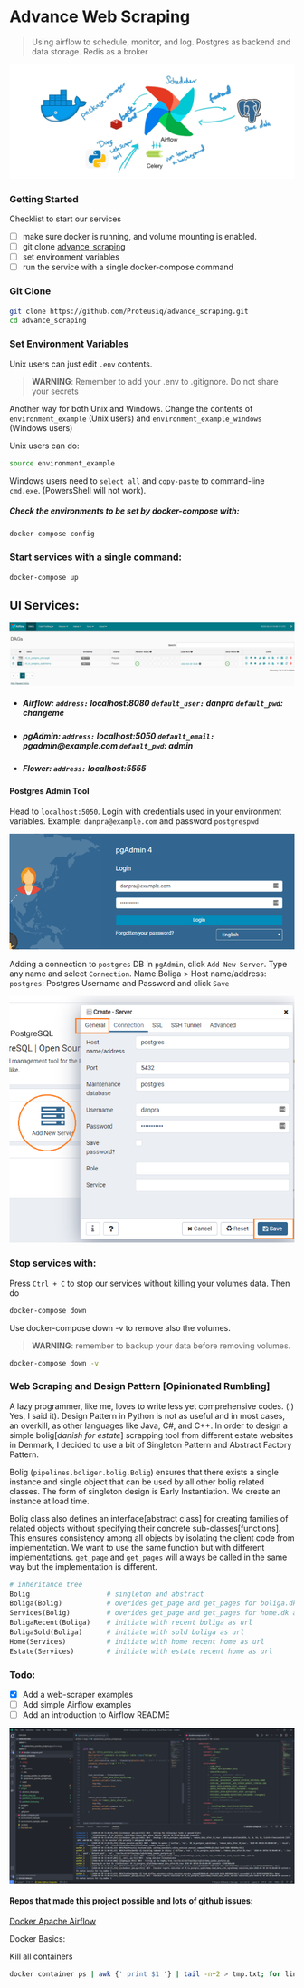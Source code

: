# Advance Web Scraping
> Using airflow to schedule, monitor, and log. Postgres as backend and data storage. Redis as a broker

![advance_image](images/advance_design.jpg)

### Getting Started
Checklist to start our services

- [ ] make sure docker is running, and volume mounting is enabled.
- [ ] git clone [advance_scraping](https://github.com/Proteusiq/advance_scraping.git)
- [ ] set environment variables
- [ ] run the service with a single docker-compose command

### Git Clone
```bash
git clone https://github.com/Proteusiq/advance_scraping.git
cd advance_scraping
```


### Set Environment Variables

Unix users can just edit `.env` contents.
> **WARNING**: Remember to add your .env to .gitignore. Do not share your secrets

Another way for both Unix and Windows. Change the contents of `environment_example` (Unix users) and `environment_example_windows` (Windows users) 

Unix users can do:

```bash
source environment_example
```

Windows users need to `select all` and `copy-paste` to  command-line `cmd.exe`. (PowersShell will not work).

##### Check the environments to be set by docker-compose with:

```bash
docker-compose config
```

### Start services with a single command:

```bash
docker-compose up
```

## UI Services:
![advance_image](images/airflow_dag.png)
- ##### Airflow:  `address:` __localhost:8080__ `default_user:` __danpra__ `default_pwd`: __changeme__
- ##### pgAdmin: `address:` __localhost:5050__ `default_email:` __pgadmin@example.com__ `default_pwd`: __admin__
- ##### Flower: `address:` __localhost:5555__ 

#### Postgres Admin Tool
Head to `localhost:5050`. Login with credentials used in your environment variables. Example: `danpra@example.com` and password `postgrespwd`

![postgres_image](images/pgAdmin_login.png)

Adding a connection to `postgres` DB in `pgAdmin`, click `Add New Server`. Type any name and select `Connection`. Name:Boliga > Host name/address: `postgres`: Postgres Username and Password and click `Save`
  
 ![postgres_image](images/pgAdmin_connection.png) 


### Stop services with:
Press `Ctrl + C` to stop our services without killing your volumes data. Then do

```bash
docker-compose down
```

Use docker-compose down -v to remove also the volumes. 
> **WARNING**: remember to backup your data before removing volumes. 

```bash
docker-compose down -v
```

### Web Scraping and Design Pattern [Opinionated Rumbling]
A lazy programmer, like me, loves to write less yet comprehensive codes. (:) Yes, I said it). Design Pattern in Python is not as useful and in most cases, an overkill, as other languages like Java, C#, and C++. In order to design a simple bolig[_danish for estate_] scrapping tool from different estate websites in Denmark, I decided to use a bit of Singleton Pattern and Abstract Factory Pattern.

Bolig (`pipelines.boliger.bolig.Bolig`) ensures that there exists a single instance and single object that can be used by all other bolig related classes. The form of singleton design is Early Instantiation. We create an instance at load time. 

Bolig class also defines an interface[abstract class] for creating families of related objects without specifying their concrete sub-classes[functions]. This ensures consistency among all objects by isolating the client code from implementation. We want to use the same function but with different implementations. `get_page` and `get_pages` will always be called in the same way but the implementation is different.

```python
# inheritance tree
Bolig                   # singleton and abstract
Boliga(Bolig)           # overides get_page and get_pages for boliga.dk api logic
Services(Bolig)         # overides get_page and get_pages for home.dk and estate.dk api logic
BoligaRecent(Boliga)    # initiate with recent boliga as url
BoligaSold(Boliga)      # initiate with sold boliga as url
Home(Services)          # initiate with home recent home as url
Estate(Services)        # initiate with estate recent home as url
```


### Todo:
- [X] Add a web-scraper examples
- [ ] Add simple Airflow examples
- [ ] Add an introduction to Airflow  README

![dev](images/dev.png)

#### Repos that made this project possible and lots of github issues:

 [Docker Apache Airflow](https://github.com/puckel/docker-airflow)


Docker Basics:

Kill all containers
```bash
docker container ps | awk {' print $1 '} | tail -n+2 > tmp.txt; for line in $(cat tmp.txt); do docker container kill $line; done; rm tmp.txt
```
